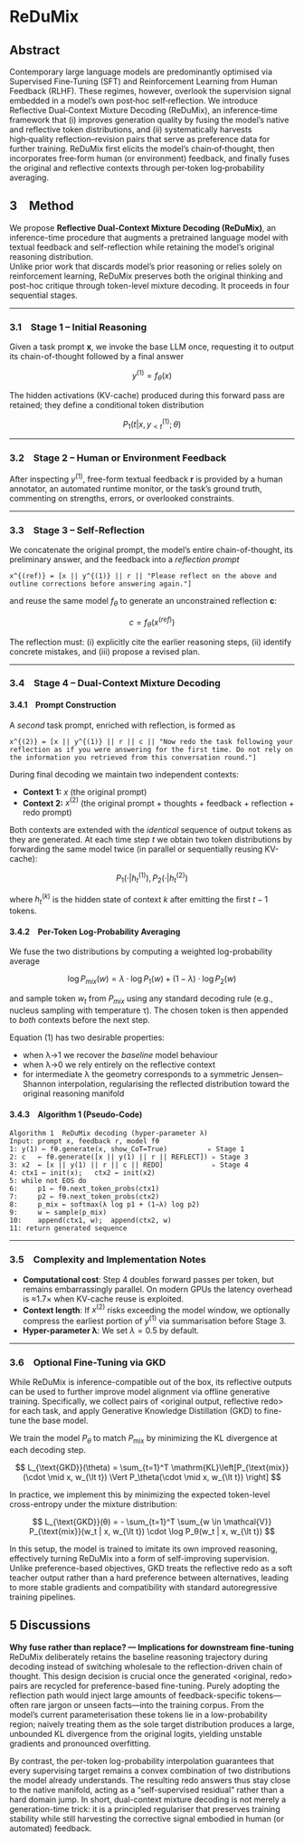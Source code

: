 # ReDuMix

## Abstract

Contemporary large language models are predominantly optimised via Supervised Fine‑Tuning (SFT) and Reinforcement Learning from Human Feedback (RLHF).  These regimes, however, overlook the supervision signal embedded in a model’s own post‑hoc self‑reflection.  We introduce Reflective Dual‑Context Mixture Decoding (ReDuMix), an inference‑time framework that (i) improves generation quality by fusing the model’s native and reflective token distributions, and (ii) systematically harvests high‑quality reflection–revision pairs that serve as preference data for further training.  ReDuMix first elicits the model’s chain‑of‑thought, then incorporates free‑form human (or environment) feedback, and finally fuses the original and reflective contexts through per‑token log‑probability averaging.

## 3 Method

We propose **Reflective Dual-Context Mixture Decoding (ReDuMix)**, an inference-time procedure that augments a pretrained language model with textual feedback and self-reflection while retaining the model’s original reasoning distribution.  
Unlike prior work that discards model’s prior reasoning or relies solely on reinforcement learning, ReDuMix preserves both the original thinking and post-hoc critique through token-level mixture decoding. It proceeds in four sequential stages.

---

### 3.1 Stage 1 – Initial Reasoning

Given a task prompt **x**, we invoke the base LLM once, requesting it to output its chain-of-thought followed by a final answer  

$$y^{(1)} = f_{\theta}(x)$$

The hidden activations (KV-cache) produced during this forward pass are retained; they define a conditional token distribution  

$$ P_1(t | x, y_{\lt t}^{(1)}; θ) $$

---

### 3.2 Stage 2 – Human or Environment Feedback

After inspecting $y^{(1)}$, free-form textual feedback **r** is provided by a human annotator, an automated runtime monitor, or the task’s ground truth, commenting on strengths, errors, or overlooked constraints.

---

### 3.3 Stage 3 – Self-Reflection

We concatenate the original prompt, the model’s entire chain-of-thought, its preliminary answer, and the feedback into a *reflection prompt*  

```
x^{(ref)} = [x || y^{(1)} || r || "Please reflect on the above and outline corrections before answering again."]
```

and reuse the same model $f_{\theta}$ to generate an unconstrained reflection **c**:

$$c = f_{\theta}(x^{(ref)})$$

The reflection must: (i) explicitly cite the earlier reasoning steps, (ii) identify concrete mistakes, and (iii) propose a revised plan.

---

### 3.4 Stage 4 – Dual-Context Mixture Decoding

#### 3.4.1 Prompt Construction

A *second* task prompt, enriched with reflection, is formed as  

```
x^{(2)} = [x || y^{(1)} || r || c || "Now redo the task following your reflection as if you were answering for the first time. Do not rely on the information you retrieved from this conversation round."]
```

During final decoding we maintain two independent contexts:

- **Context 1:** $x$ (the original prompt)  
- **Context 2:** $x^{(2)}$ (the original prompt + thoughts + feedback + reflection + redo prompt)

Both contexts are extended with the *identical* sequence of output tokens as they are generated. At each time step *t* we obtain two token distributions by forwarding the same model twice (in parallel or sequentially reusing KV-cache):

$$P_1(· | h_t^{(1)}), P_2(· | h_t^{(2)})$$

where $h_t^{(k)}$ is the hidden state of context *k* after emitting the first $t−1$ tokens.

#### 3.4.2 Per-Token Log-Probability Averaging

We fuse the two distributions by computing a weighted log-probability average

$$\log P_{mix}(w) = λ·\log P_1(w) + (1−λ)·\log P_2(w)$$

and sample token $w_t$ from $P_{mix}$ using any standard decoding rule (e.g., nucleus sampling with temperature τ). The chosen token is then appended to *both* contexts before the next step.

Equation (1) has two desirable properties:

- when λ→1 we recover the *baseline* model behaviour  
- when λ→0 we rely entirely on the reflective context  
- for intermediate λ the geometry corresponds to a symmetric Jensen–Shannon interpolation, regularising the reflected distribution toward the original reasoning manifold

#### 3.4.3 Algorithm 1 (Pseudo-Code)

```
Algorithm 1  ReDuMix decoding (hyper-parameter λ)
Input: prompt x, feedback r, model fθ
1: y(1) ← fθ.generate(x, show_CoT=True)          ▹ Stage 1
2: c   ← fθ.generate([x || y(1) || r || REFLECT]) ▹ Stage 3
3: x2  ← [x || y(1) || r || c || REDO]            ▹ Stage 4
4: ctx1 ← init(x);   ctx2 ← init(x2)
5: while not EOS do
6:     p1 ← fθ.next_token_probs(ctx1)
7:     p2 ← fθ.next_token_probs(ctx2)
8:     p_mix ← softmax(λ log p1 + (1−λ) log p2)
9:     w ← sample(p_mix)
10:    append(ctx1, w);  append(ctx2, w)
11: return generated sequence
```

---

### 3.5 Complexity and Implementation Notes

- **Computational cost**: Step 4 doubles forward passes per token, but remains embarrassingly parallel. On modern GPUs the latency overhead is ≈1.7× when KV-cache reuse is exploited.  
- **Context length**: If $x^{(2)}$ risks exceeding the model window, we optionally compress the earliest portion of $y^{(1)}$ via summarisation before Stage 3.  
- **Hyper-parameter λ**: We set $λ = 0.5$ by default.  

---

### 3.6 Optional Fine-Tuning via GKD

While ReDuMix is inference-compatible out of the box, its reflective outputs can be used to further improve model alignment via offline generative training. Specifically, we collect pairs of <original output, reflective redo> for each task, and apply Generative Knowledge Distillation (GKD) to fine-tune the base model.

We train the model $P_θ$ to match $P_{\text{mix}}$ by minimizing the KL divergence at each decoding step.

$$
L_{\text{GKD}}(\theta) = \sum_{t=1}^T \mathrm{KL}\left[P_{\text{mix}}(\cdot \mid x, w_{\lt t}) \Vert P_\theta(\cdot \mid x, w_{\lt t}) \right]
$$

In practice, we implement this by minimizing the expected token-level cross-entropy under the mixture distribution:

$$
L_{\text{GKD}}(θ) = - \sum_{t=1}^T \sum_{w \in \mathcal{V}} P_{\text{mix}}(w_t | x, w_{\lt t}) \cdot \log P_θ(w_t | x, w_{\lt t})
$$

In this setup, the model is trained to imitate its own improved reasoning, effectively turning ReDuMix into a form of self-improving supervision. Unlike preference-based objectives, GKD treats the reflective redo as a soft teacher output rather than a hard preference between alternatives, leading to more stable gradients and compatibility with standard autoregressive training pipelines.

## 5 Discussions

**Why fuse rather than replace? — Implications for downstream fine-tuning** ReDuMix deliberately retains the baseline reasoning trajectory during decoding instead of switching wholesale to the reflection-driven chain of thought. This design decision is crucial once the generated <original, redo> pairs are recycled for preference-based fine-tuning. Purely adopting the reflection path would inject large amounts of feedback-specific tokens—often rare jargon or unseen facts—into the training corpus. From the model’s current parameterisation these tokens lie in a low-probability region; naively treating them as the sole target distribution produces a large, unbounded KL divergence from the original logits, yielding unstable gradients and pronounced overfitting.

By contrast, the per-token log-probability interpolation guarantees that every supervising target remains a convex combination of two distributions the model already understands. The resulting redo answers thus stay close to the native manifold, acting as a “self-supervised residual” rather than a hard domain jump. In short, dual-context mixture decoding is not merely a generation-time trick: it is a principled regulariser that preserves training stability while still harvesting the corrective signal embodied in human (or automated) feedback.
